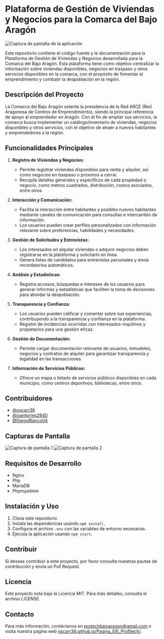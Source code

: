 # Plataforma de Gestión de Viviendas y Negocios para la Comarca del Bajo Aragón

![Captura de pantalla de la aplicación](https://i.ibb.co/X8KCnJ6/Captura-de-pantalla-2024-03-20-140907.png)

Este repositorio contiene el código fuente y la documentación para la Plataforma de Gestión de Viviendas y Negocios desarrollada para la Comarca del Bajo Aragón. Esta plataforma tiene como objetivo centralizar la información sobre viviendas disponibles, negocios en traspaso y otros servicios disponibles en la comarca, con el propósito de fomentar el emprendimiento y combatir la despoblación en la región.

## Descripción del Proyecto

La Comarca del Bajo Aragón ostenta la presidencia de la Red ARCE (Red Aragonesa de Centros de Emprendimiento), siendo la principal referencia de apoyo al emprendedor en Aragón. Con el fin de ampliar sus servicios, la comarca busca implementar un catálogo/inventario de viviendas, negocios disponibles y otros servicios, con el objetivo de atraer a nuevos habitantes y emprendedores a la región.

## Funcionalidades Principales

1. **Registro de Viviendas y Negocios:**
   - Permite registrar viviendas disponibles para venta y alquiler, así como negocios en traspaso o próximos a cerrar.
   - Recopila detalles generales y específicos de cada propiedad o negocio, como metros cuadrados, distribución, costos asociados, entre otros.

2. **Interacción y Comunicación:**
   - Facilita la interacción entre habitantes y posibles nuevos habitantes mediante canales de comunicación para consultas e intercambio de información.
   - Los usuarios pueden crear perfiles personalizados con información relevante sobre preferencias, habilidades y necesidades.

3. **Gestión de Solicitudes y Entrevistas:**
   - Los interesados en alquilar viviendas o adquirir negocios deben registrarse en la plataforma y solicitarlo en línea.
   - Genera listas de candidatos para entrevistas personales y envía recordatorios automáticos.

4. **Análisis y Estadísticas:**
   - Registra accesos, búsquedas e intereses de los usuarios para generar informes y estadísticas que faciliten la toma de decisiones para abordar la despoblación.

5. **Transparencia y Confianza:**
   - Los usuarios pueden calificar y comentar sobre sus experiencias, contribuyendo a la transparencia y confianza en la plataforma.
   - Registro de incidencias ocurridas con interesados-inquilinos y propietarios para una gestión eficaz.

6. **Gestión de Documentación:**
   - Permite cargar documentación relevante de usuarios, inmuebles, negocios y contratos de alquiler para garantizar transparencia y legalidad en las transacciones.

7. **Información de Servicios Públicos:**
   - Ofrece un mapa o listado de servicios públicos disponibles en cada municipio, como centros deportivos, bibliotecas, entre otros.

## Contribuidores

- [@oscarr36](https://github.com/oscarr36)
- [@ivantorres2840](https://github.com/ivantorres2840)
- [@DiegoBlanco04](https://github.com/DiegoBlanco04)

## Capturas de Pantalla

![Captura de pantalla 1](https://i.ibb.co/drxkhCn/Captura-de-pantalla-2024-03-18-232447.png)
![Captura de pantalla 2](https://i.ibb.co/Dfh9P6Y/Captura-de-pantalla-2024-03-18-204803.png)

## Requisitos de Desarrollo

- Nginx
- Php
- MariaDB
- Phpmyadmin
  
## Instalación y Uso

1. Clona este repositorio.
2. Instala las dependencias usando `npm install`.
3. Configura el archivo `.env` con las variables de entorno necesarias.
4. Ejecuta la aplicación usando `npm start`.

## Contribuir

Si deseas contribuir a este proyecto, por favor consulta nuestras pautas de contribución y envía un Pull Request.

## Licencia

Este proyecto está bajo la Licencia MIT. Para más detalles, consulta el archivo LICENSE.

## Contacto

Para más información, contáctanos en [protechbajoaragon@gmail.com](mailto:protechbajoaragon@gmail.com) o visita nuestra página web [oscarr36.github.io/Pagina_EIE_Profitech/](https://oscarr36.github.io/Pagina_EIE_Profitech/).
